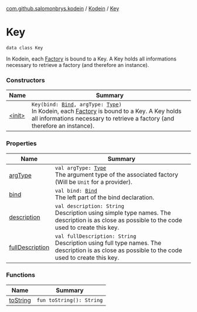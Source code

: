 [com.github.salomonbrys.kodein](../../index.md) / [Kodein](../index.md) / [Key](.)

# Key

`data class Key`

In Kodein, each [Factory](../../-factory/index.md) is bound to a Key. A Key holds all informations necessary to retrieve a factory (and therefore an instance).

### Constructors

| Name | Summary |
|---|---|
| [&lt;init&gt;](-init-.md) | `Key(bind: `[`Bind`](../-bind/index.md)`, argType: `[`Type`](http://docs.oracle.com/javase/6/docs/api/java/lang/reflect/Type.html)`)`<br>In Kodein, each [Factory](../../-factory/index.md) is bound to a Key. A Key holds all informations necessary to retrieve a factory (and therefore an instance). |

### Properties

| Name | Summary |
|---|---|
| [argType](arg-type.md) | `val argType: `[`Type`](http://docs.oracle.com/javase/6/docs/api/java/lang/reflect/Type.html)<br>The argument type of the associated factory (Will be `Unit` for a provider). |
| [bind](bind.md) | `val bind: `[`Bind`](../-bind/index.md)<br>The left part of the bind declaration. |
| [description](description.md) | `val description: String`<br>Description using simple type names. The description is as close as possible to the code used to create this key. |
| [fullDescription](full-description.md) | `val fullDescription: String`<br>Description using full type names. The description is as close as possible to the code used to create this key. |

### Functions

| Name | Summary |
|---|---|
| [toString](to-string.md) | `fun toString(): String` |
